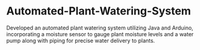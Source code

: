 # Automated-Plant-Watering-System
Developed an automated plant watering system utilizing Java and Arduino, incorporating a moisture sensor to gauge plant moisture levels and a water pump along with piping for precise water delivery to plants.
